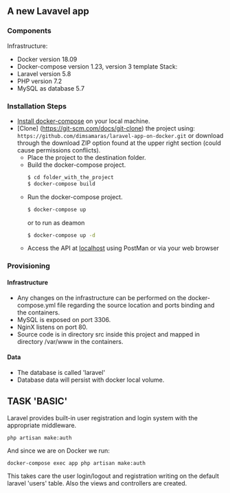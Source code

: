 ## A new Lavavel app

### Components

Infrastructure:
- Docker version 18.09
- Docker-compose version 1.23, version 3 template
Stack:
- Laravel version 5.8
- PHP version  7.2
- MySQL as database 5.7

### Installation Steps
- [Install docker-compose](https://docs.docker.com/compose/install/) on your local machine.
- [Clone] (https://git-scm.com/docs/git-clone) the project using: ```https://github.com/dimsamaras/laravel-app-on-docker.git```
    or download through the download ZIP option found at the upper right section (could cause permissions conflicts).
  - Place the project to the destination folder.
  - Build the docker-compose project.
    ```sh
    $ cd folder_with_the_project 
    $ docker-compose build
    ```
  - Run the docker-compose project. 
    ```sh
    $ docker-compose up
    ```
    or to run as deamon
    ```sh
    $ docker-compose up -d
    ```
  - Access the API at [localhost](localhost) using PostMan or via your web browser

### Provisioning

#### Infrastructure

  - Any changes on the infrastructure can be performed on the docker-compose.yml file regarding the source location and ports binding and the containers.
  - MySQL is exposed on port 3306.
  - NginX listens on port 80.
  - Source code is in directory src inside this project and mapped in directory /var/www in the containers.
    
#### Data
  - The database is called 'laravel'
  - Database data will persist with docker local volume.
  
## TASK 'BASIC'
Laravel provides built-in user registration and login system with the appropriate middleware. 
```angular2
php artisan make:auth
```
And since we are on Docker we run:
```angular2
docker-compose exec app php artisan make:auth
```
This takes care the user login/logout and registration writing on the default laravel 'users' table.
Also the views and controllers are created.
 